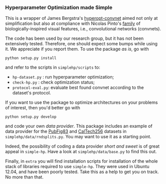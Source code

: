 ### Hyperparameter Optimization made Simple

This is a wrapper of James Bergstra's [hyperopt-convnet](https://github.com/hyperopt/hyperopt-convnet) aimed not only at simplification but also at compliance with Nicolas Pinto's [family](http://pinto.scripts.mit.edu/uploads/Research/fg2011_lfw_final_v2.pdf) of biologically-inspired visual features, i.e., convolutional networks (convnets).

The code has been used by our research group, but it has not been extensively tested. Therefore, one should expect some bumps while using it. We appreciate if you report them. To use the package *as is*, go with

```
python setup.py install
```

and refer to the scripts in `simplehp/scripts` to:

- `hp-dataset.py` : run hyperparameter optimization;
- `check-hp.py` : check optimization status;
- `protocol-eval.py`: evaluate best found convnet according to the dataset's protocol.

If you want to use the package to optimize architectures on your problems of interest, then you'd better go with

```
python setup.py develop
```

and code your own *data provider*. This package includes an example of data provider for the [PubFig83](https://www.dropbox.com/s/0ez5p9bpjxobrfv/pubfig83-aligned.tar.bz2) and [CalTech256](http://www.vision.caltech.edu/Image_Datasets/Caltech256/256_ObjectCategories.tar) datasets in `simplehp/data/rndsplits.py`. You may want to use it as a starting point.

Indeed, the possibility of coding a data provider *short and sweet* is of great appeal in `simple-hp`. Have a look at `simplehp/data/base.py` to find this out.

Finally, in `extra` you will find installation scripts for installation of the whole stack of libraries required to use `simple-hp`. They were used in Ubuntu 12.04, and have been poorly tested. Take this as a help to get you on track. No more than that.
